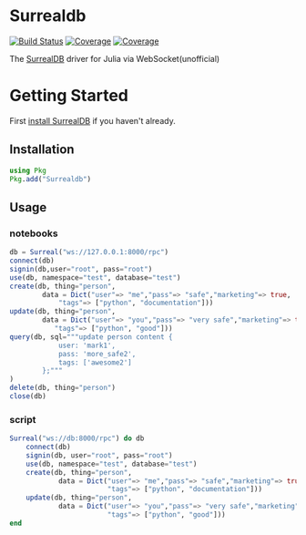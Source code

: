 # Surrealdb
[![Build Status](https://travis-ci.com/YuriMiyamori/SurrealDB.jl.svg?branch=main)](https://travis-ci.com/YuriMiyamori/SurrealDB.jl)
[![Coverage](https://codecov.io/gh/YuriMiyamori/SurrealDB.jl/branch/main/graph/badge.svg)](https://codecov.io/gh/YuriMiyamori/SurrealDB.jl)
[![Coverage](https://coveralls.io/repos/github/YuriMiyamori/SurrealDB.jl/badge.svg?branch=main)](https://coveralls.io/github/YuriMiyamori/SurrealDB.jl?branch=main)


The [SurrealDB](https://surrealdb.com) driver for Julia via WebSocket(unofficial)

# Getting Started
First [install SurrealDB](https://surrealdb.com/install) if you haven't already.

## Installation
```julia
using Pkg
Pkg.add("Surrealdb")
```

## Usage

### notebooks
```julia
db = Surreal("ws://127.0.0.1:8000/rpc")
connect(db)
signin(db,user="root", pass="root")
use(db, namespace="test", database="test")
create(db, thing="person",
        data = Dict("user"=> "me","pass"=> "safe","marketing"=> true,
            "tags"=> ["python", "documentation"]))
update(db, thing="person",
        data = Dict("user"=> "you","pass"=> "very safe","marketing"=> true,
           "tags"=> ["python", "good"]))
query(db, sql="""update person content {
            user: 'mark1',
            pass: 'more_safe2',
            tags: ['awesome2']
        };"""
)
delete(db, thing="person")
close(db)
```
### script
```julia
Surreal("ws://db:8000/rpc") do db
    connect(db)
    signin(db, user="root", pass="root")
    use(db, namespace="test", database="test")
    create(db, thing="person",
            data = Dict("user"=> "me","pass"=> "safe","marketing"=> true,
                        "tags"=> ["python", "documentation"]))
    update(db, thing="person",
            data = Dict("user"=> "you","pass"=> "very safe","marketing"=> true,
                        "tags"=> ["python", "good"]))
end
```
